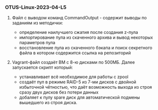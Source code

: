 ### OTUS-Linux-2023-04-L5

1. Файл с выводом команд CommandOutput - содержит выводы по заданиям из методички:
	- определение наилучшего сжатия после создания z-пула
	- импортирование пула из скаченного архива и вывод некоторых параметров пула
	- восстановление пула из скаченного бэкапа и поиск секретного файла в котором содержится ссылка на репозиторий

2. Vagrant-файл создаёт ВМ с 8-ю дисками по 500МБ. 
	Далее запускается скрипт который: 
	- устанавливает всё необходимое для работы с zpool
	- создаёт пул в режиме RAID-5 из 7-ми дисков с двойной избыточной чётностью, что даёт возможность выхода из строя сразу двух дисков без потери данных
	- добаляет к пулу spare диск для автоматической подмены вышедшего из строя диска.